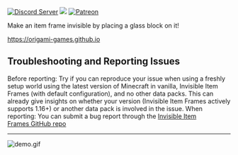 [![Discord Server](https://img.shields.io/discord/594411513457147904.svg?color=blueviolet)](https://discord.io/origami)
[![](https://img.shields.io/github/v/release/origami-games/invisible-item-frames?include_prereleases&style=flat-square)](https://github.com/origami-games/invisible-item-frames/releases)
[![Patreon](https://img.shields.io/endpoint.svg?url=https%3A%2F%2Fshieldsio-patreon.herokuapp.com%2Forigamigames&style=flat-square)](https://patreon.com/origamigames)

Make an item frame invisible by placing a glass block on it!

https://origami-games.github.io

## Troubleshooting and Reporting Issues
Before reporting: Try if you can reproduce your issue when using a freshly setup world using the latest version of Minecraft in vanilla, Invisible Item Frames (with default configuration), and no other data packs. This can already give insights on whether your version (Invisible Item Frames actively supports 1.16+) or another data pack is involved in the issue.
When reporting: You can submit a bug report through the [Invisible Item Frames GitHub repo](https://github.com/origami-games/invisible-item-frames/issues)

---

![demo.gif](/docs/assets/demo.gif)
